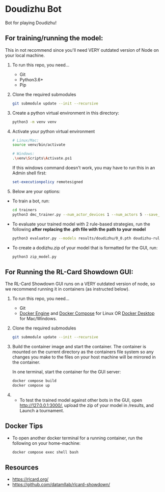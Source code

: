 # Doudizhu Bot

Bot for playing Doudizhu!

## For training/running the model:
This in not recommend since you'll need VERY outdated version of Node on your local machine.

1. To run this repo, you need...
    * Git
    * Python3.6+ 
    * Pip

2. Clone the required submodules
    ```bash
    git submodule update --init --recursive
    ```

2. Create a python virtual environment in this directory:

    ```bash
    python3 -m venv venv
    ```

3. Activate your python virtual environment

    ```bash
    # Linux/Mac:
    source venv/bin/activate  
    
    # Windows:
    .\venv\Scripts\Activate.ps1
    ```

    If this windows command doesn't work, you may have to run this in an Admin shell first:
    ```powershell
    set-executionpolicy remotesigned
    ```

4. Below are your options:
* To train a bot, run:
    ```bash
    cd trainers
    python3 dmc_trainer.py --num_actor_devices 1 --num_actors 5 --save_interval 1
    ```

* To evaluate your trained model with 2 rule-based strategies, run the following **after replacing the .pth file with the path to your model**
    ```bash
    python3 evaluator.py --models results/doudizhu/0_0.pth doudizhu-rule-v1 doudizhu-rule-v1 --cuda '' --num_games 100
    ```
* To create a dodizhu.zip of your model that is formatted for the GUI, run:
    ```bash
    python3 zip_model.py
    ```


## For Running the RL-Card Showdown GUI:
The RL-Card Showdown GUI runs on a VERY outdated version of node, so we recommend running it in containers (as instructed below).

1. To run this repo, you need...
    * Git
    * [Docker Engine](https://docs.docker.com/engine/install/) and [Docker Compose](https://docs.docker.com/compose/install/linux/) for Linux OR [Docker Desktop](https://docs.docker.com/desktop/setup/install/mac-install/) for Mac/Windows.

2. Clone the required submodules
    ```bash
    git submodule update --init --recursive
    ```

3. Build the container image and start the container.  The container is mounted on the current directory as the containers file system so any changes you make to the files on your host machine will be mirrored in the container.
    
    In one terminal, start the container for the GUI server:
    ```bash
    docker compose build
    docker compose up
    ```
4.  * To test the trained model against other bots in the GUI, open http://127.0.0.1:3000/, upload the zip of your model in /results, and Launch a tournament.


## Docker Tips
* To open another docker terminal for a running container, run the following on your home-machine:
    ```bash
    docker compose exec shell bash
    ```


## Resources
* https://rlcard.org/
* https://github.com/datamllab/rlcard-showdown/
